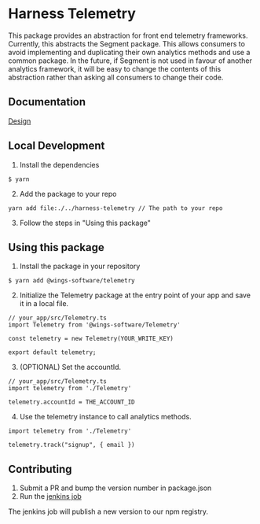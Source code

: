 # Harness Telemetry

This package provides an abstraction for front end telemetry frameworks. Currently, this abstracts the Segment package.
This allows consumers to avoid implementing and duplicating their own analytics methods and use a common package. In the future, if Segment is not used in favour of another analytics framework, it will be easy to change the contents of this abstraction rather than asking all consumers to change their code.

## Documentation

[Design](https://harness.atlassian.net/wiki/spaces/GTM/pages/1484652596/Telemetry+Framework+Frontend)

## Local Development

1. Install the dependencies

```
$ yarn
```

2. Add the package to your repo

```
yarn add file:./../harness-telemetry // The path to your repo
```

3. Follow the steps in "Using this package"

## Using this package

1. Install the package in your repository

```
$ yarn add @wings-software/telemetry
```

2. Initialize the Telemetry package at the entry point of your app and save it in a local file.

```
// your_app/src/Telemetry.ts
import Telemetry from '@wings-software/Telemetry'

const telemetry = new Telemetry(YOUR_WRITE_KEY)

export default telemetry;
```

3. (OPTIONAL) Set the accountId.

```
// your_app/src/Telemetry.ts
import telemetry from './Telemetry'

telemetry.accountId = THE_ACCOUNT_ID
```

4. Use the telemetry instance to call analytics methods.

```
import telemetry from './Telemetry'

telemetry.track("signup", { email })
```

## Contributing

1. Submit a PR and bump the version number in package.json
2. Run the [jenkins job](https://jenkinsk8s.harness.io/view/UI/job/telemetry-release/)

The jenkins job will publish a new version to our npm registry.

